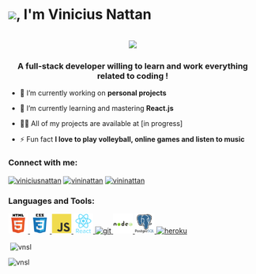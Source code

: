 <h1><img src="https://media.giphy.com/media/MeJgB3yMMwIaHmKD4z/giphy.gif" width="10%" />, I'm Vinicius Nattan </h1>

<h2 align="center"><img align="center" src="https://media.giphy.com/media/l4FGjdn5AJxRcAjVC/giphy.gif" /></h2>
<h3 align="center">A full-stack developer willing to learn and work everything related to coding !</h3>

- 🔭 I’m currently working on **personal projects**

- 🌱 I’m currently learning and mastering **React.js**

- 👨‍💻 All of my projects are available at [in progress]

- ⚡ Fun fact **I love to play volleyball, online games and listen to music**

<h3 align="left">Connect with me:</h3>
<p align="left">
<a href="https://linkedin.com/in/viniciusnattan" target="blank"><img align="center" src="https://raw.githubusercontent.com/rahuldkjain/github-profile-readme-generator/master/src/images/icons/Social/linked-in-alt.svg" alt="viniciusnattan" height="30" width="40" /></a>
<a href="https://instagram.com/vininattan" target="blank"><img align="center" src="https://raw.githubusercontent.com/rahuldkjain/github-profile-readme-generator/master/src/images/icons/Social/instagram.svg" alt="vininattan" height="30" width="40" /></a>
<a href="https://github.com/vnsl" target="blank"><img align="center" src="https://raw.githubusercontent.com/rahuldkjain/github-profile-readme-generator/master/src/images/icons/Social/github.svg" alt="vininattan" height="30" width="40" /></a>
</p>

<h3 align="left">Languages and Tools:</h3>
<p align="left"> <a href="https://www.w3schools.com/css/" target="_blank">
<img src="https://raw.githubusercontent.com/devicons/devicon/master/icons/html5/html5-original-wordmark.svg" alt="html5" width="40" height="40"/> </a> <a href="https://developer.mozilla.org/en-US/docs/Web/JavaScript" target="_blank">
<img src="https://raw.githubusercontent.com/devicons/devicon/master/icons/css3/css3-original-wordmark.svg" alt="css3" width="40" height="40"/> </a> <a href="https://git-scm.com/" target="_blank"> 
<img src="https://raw.githubusercontent.com/devicons/devicon/master/icons/javascript/javascript-original.svg" alt="javascript" width="40" height="40"/> </a> <a href="https://nodejs.org" target="_blank">
<img src="https://raw.githubusercontent.com/devicons/devicon/master/icons/react/react-original-wordmark.svg" alt="react" width="40" height="40"/>
<img src="https://www.vectorlogo.zone/logos/git-scm/git-scm-icon.svg" alt="git" width="40" height="40"/> </a> <a href="https://heroku.com" target="_blank">   
<img src="https://raw.githubusercontent.com/devicons/devicon/master/icons/nodejs/nodejs-original-wordmark.svg" alt="nodejs" width="40" height="40"/> </a> <a href="https://www.postgresql.org" target="_blank"> 
<img src="https://raw.githubusercontent.com/devicons/devicon/master/icons/postgresql/postgresql-original-wordmark.svg" alt="postgresql" width="40" height="40"/> </a> <a href="https://reactjs.org/" target="_blank"> 
<img src="https://www.vectorlogo.zone/logos/heroku/heroku-icon.svg" alt="heroku" width="40" height="40"/> </a> <a href="https://www.w3.org/html/" target="_blank"> 
 </a> </p>

<p>&nbsp;<img align="center" src="https://github-readme-stats.vercel.app/api?username=vnsl&show_icons=true&locale=en" alt="vnsl" /></p>
<p><img align="left" src="https://github-readme-stats.vercel.app/api/top-langs?username=vnsl&show_icons=true&locale=en&layout=compact" alt="vnsl" /></p>


